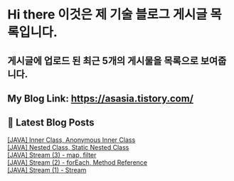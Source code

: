 # Hi there 이것은 제 기술 블로그 게시글 목록입니다.
## 게시글에 업로드 된 최근 5개의 게시물을 목록으로 보여줍니다.

## My Blog Link: https://asasia.tistory.com/

## 📕 Latest Blog Posts

<a href=https://asasia.tistory.com/61>[JAVA] Inner Class, Anonymous Inner Class</a></br><a href=https://asasia.tistory.com/60>[JAVA] Nested Class, Static Nested Class</a></br><a href=https://asasia.tistory.com/59>[JAVA] Stream (3) - map, filter</a></br><a href=https://asasia.tistory.com/58>[JAVA] Stream (2) - forEach, Method Reference</a></br><a href=https://asasia.tistory.com/57>[JAVA] Stream (1) - Stream</a></br>